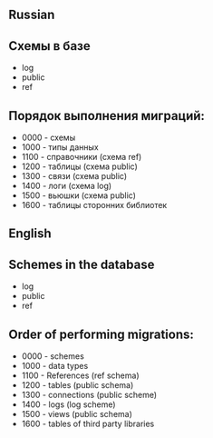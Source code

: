 ## Russian
## Схемы в базе
- log
- public
- ref

## Порядок выполнения миграций:
- 0000 - схемы
- 1000 - типы данных
- 1100 - справочники (схема ref)
- 1200 - таблицы (схема public)
- 1300 - связи (схема public)
- 1400 - логи (схема log)
- 1500 - вьюшки (схема public)
- 1600 - таблицы сторонних библиотек

## English
## Schemes in the database
- log
- public
- ref

## Order of performing migrations:
- 0000 - schemes
- 1000 - data types
- 1100 - References (ref schema)
- 1200 - tables (public schema)
- 1300 - connections (public scheme)
- 1400 - logs (log scheme)
- 1500 - views (public schema)
- 1600 - tables of third party libraries
